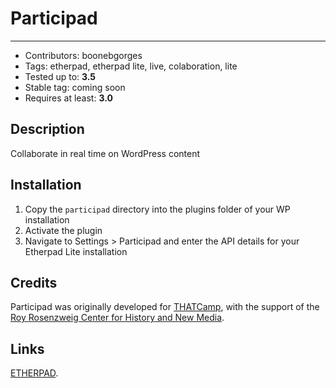 # Participad  
---------------------------------

* Contributors: boonebgorges
* Tags: etherpad, etherpad lite, live, colaboration, lite
* Tested up to: __3.5__
* Stable tag: coming soon
* Requires at least: __3.0__

## Description

Collaborate in real time on WordPress content

## Installation

1. Copy the `participad` directory into the plugins folder of your WP installation
1. Activate the plugin
1. Navigate to Settings > Participad and enter the API details for your Etherpad Lite installation

## Credits

Participad was originally developed for [THATCamp](http://thatcamp.org), with the support of the [Roy Rosenzweig Center for History and New Media](http://chnm.gmu.edu).

## Links

[ETHERPAD](http://etherpad.org).

